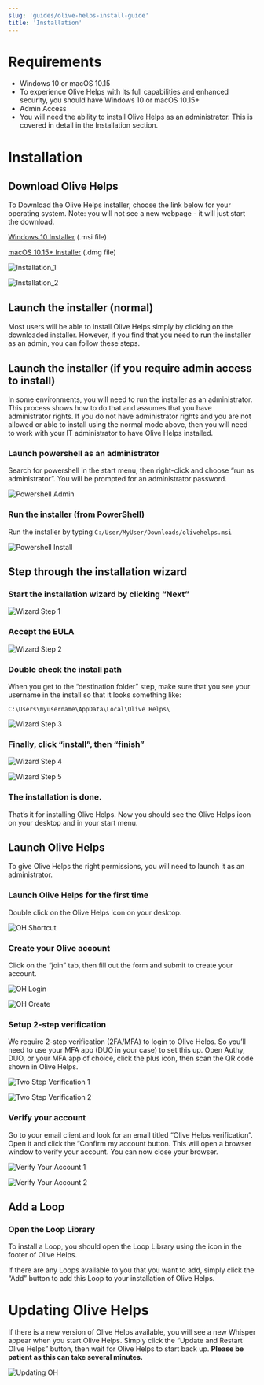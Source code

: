 ```yaml
---
slug: 'guides/olive-helps-install-guide'
title: 'Installation'
---
```


# Requirements

- Windows 10 or macOS 10.15
- To experience Olive Helps with its full capabilities and enhanced security, you should have Windows 10 or macOS 10.15+
- Admin Access
- You will need the ability to install Olive Helps as an administrator. This is covered in detail in the Installation section.


# Installation

## Download Olive Helps

To Download the Olive Helps installer, choose the link below for your operating system. Note: you will not see a new webpage - it will just start the download.

[Windows 10 Installer](https://olive.page.link/olive-helps-windows) (.msi file)

[macOS 10.15+ Installer](https://olive.page.link/olive-helps-mac) (.dmg file)

![Installation_1](./images/installation_1.png) 

![Installation_2](./images/installation_2.png)

## Launch the installer (normal)

Most users will be able to install Olive Helps simply by clicking on the downloaded installer. However, if you find that you need to run the installer as an admin, you can follow these steps.

## Launch the installer (if you require admin access to install)

In some environments, you will need to run the installer as an administrator. This process shows how to do that and assumes that you have administrator rights. If you do not have administrator rights and you are not allowed or able to install using the normal mode above, then you will need to work with your IT administrator to have Olive Helps installed.

### Launch powershell as an administrator

Search for powershell in the start menu, then right-click and choose “run as administrator”. You will be prompted for an administrator password.

![Powershell Admin](./images/powershell_admin.png)

### Run the installer (from PowerShell)

Run the installer by typing `C:/User/MyUser/Downloads/olivehelps.msi`

![Powershell Install](./images/powershell_install.png)

## Step through the installation wizard

### Start the installation wizard by clicking “Next”

![Wizard Step 1](./images/wizard_1.png)

### Accept the EULA

![Wizard Step 2](./images/wizard_2.png)

### Double check the install path

When you get to the “destination folder” step, make sure that you see your username in the install so that it looks something like:

`C:\Users\myusername\AppData\Local\Olive Helps\`

![Wizard Step 3](./images/wizard_3.png)

### Finally, click “install”, then “finish”

![Wizard Step 4](./images/wizard_4.png)

![Wizard Step 5](./images/wizard_5.png)

### The installation is done.

That’s it for installing Olive Helps. Now you should see the Olive Helps icon on your desktop and in your start menu.

## Launch Olive Helps

To give Olive Helps the right permissions, you will need to launch it as an administrator.

### Launch Olive Helps for the first time

Double click on the Olive Helps icon on your desktop.

![OH Shortcut](./images/oh_shortcut.png)

### Create your Olive account

Click on the “join” tab, then fill out the form and submit to create your account.

![OH Login](./images/oh_login.png)

![OH Create](./images/oh_create_account.png)

### Setup 2-step verification

We require 2-step verification (2FA/MFA) to login to Olive Helps. So you’ll need to use your MFA app (DUO in your case) to set this up. Open Authy, DUO, or your MFA app of choice, click the plus icon, then scan the QR code shown in Olive Helps.

![Two Step Verification 1](./images/two_step_1.png)

![Two Step Verification 2](./images/two_step_2.png)

### Verify your account

Go to your email client and look for an email titled “Olive Helps verification”. Open it and click the “Confirm my account button. This will open a browser window to verify your account. You can now close your browser.

![Verify Your Account 1](./images/verify_account_1.png)

![Verify Your Account 2](./images/verify_account_2.png)

## Add a Loop

### Open the Loop Library

To install a Loop, you should open the Loop Library using the icon in the footer of Olive Helps.

If there are any Loops available to you that you want to add, simply click the “Add” button to add this Loop to your installation of Olive Helps.

# Updating Olive Helps

If there is a new version of Olive Helps available, you will see a new Whisper appear when you start Olive Helps. Simply click the “Update and Restart Olive Helps” button, then wait for Olive Helps to start back up. **Please be patient as this can take several minutes.**

![Updating OH](./images/update_oh.png)